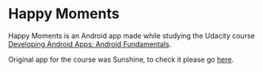 Happy Moments
=============

Happy Moments is an Android app made while studying the Udacity course [Developing Android Apps: Android Fundamentals](https://www.udacity.com/course/ud853).

Original app for the course was Sunshine, to check it please go [here](https://github.com/udacity/Sunshine).
